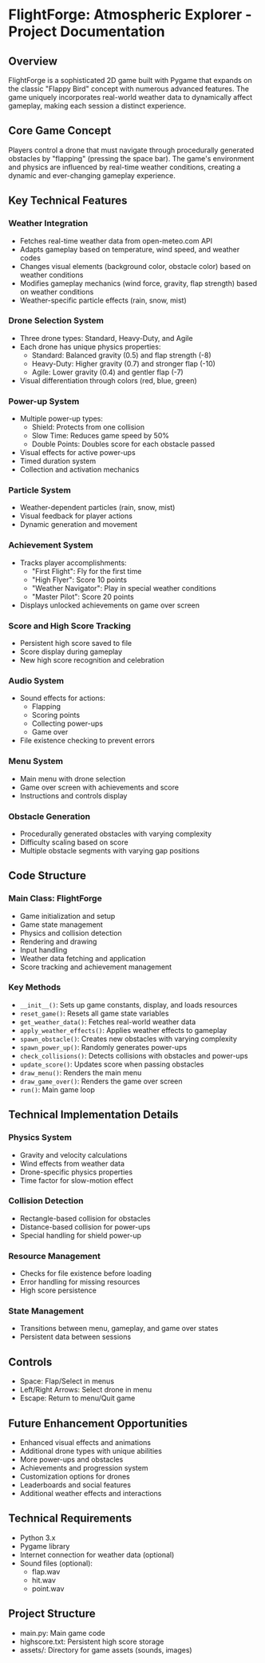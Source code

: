 # FlightForge: Atmospheric Explorer - Project Documentation

## Overview
FlightForge is a sophisticated 2D game built with Pygame that expands on the classic "Flappy Bird" concept with numerous advanced features. The game uniquely incorporates real-world weather data to dynamically affect gameplay, making each session a distinct experience.

## Core Game Concept
Players control a drone that must navigate through procedurally generated obstacles by "flapping" (pressing the space bar). The game's environment and physics are influenced by real-time weather conditions, creating a dynamic and ever-changing gameplay experience.

## Key Technical Features

### Weather Integration
- Fetches real-time weather data from open-meteo.com API
- Adapts gameplay based on temperature, wind speed, and weather codes
- Changes visual elements (background color, obstacle color) based on weather conditions
- Modifies gameplay mechanics (wind force, gravity, flap strength) based on weather conditions
- Weather-specific particle effects (rain, snow, mist)

### Drone Selection System
- Three drone types: Standard, Heavy-Duty, and Agile
- Each drone has unique physics properties:
  - Standard: Balanced gravity (0.5) and flap strength (-8)
  - Heavy-Duty: Higher gravity (0.7) and stronger flap (-10)
  - Agile: Lower gravity (0.4) and gentler flap (-7)
- Visual differentiation through colors (red, blue, green)

### Power-up System
- Multiple power-up types:
  - Shield: Protects from one collision
  - Slow Time: Reduces game speed by 50%
  - Double Points: Doubles score for each obstacle passed
- Visual effects for active power-ups
- Timed duration system
- Collection and activation mechanics

### Particle System
- Weather-dependent particles (rain, snow, mist)
- Visual feedback for player actions
- Dynamic generation and movement

### Achievement System
- Tracks player accomplishments:
  - "First Flight": Fly for the first time
  - "High Flyer": Score 10 points
  - "Weather Navigator": Play in special weather conditions
  - "Master Pilot": Score 20 points
- Displays unlocked achievements on game over screen

### Score and High Score Tracking
- Persistent high score saved to file
- Score display during gameplay
- New high score recognition and celebration

### Audio System
- Sound effects for actions:
  - Flapping
  - Scoring points
  - Collecting power-ups
  - Game over
- File existence checking to prevent errors

### Menu System
- Main menu with drone selection
- Game over screen with achievements and score
- Instructions and controls display

### Obstacle Generation
- Procedurally generated obstacles with varying complexity
- Difficulty scaling based on score
- Multiple obstacle segments with varying gap positions

## Code Structure

### Main Class: FlightForge
- Game initialization and setup
- Game state management
- Physics and collision detection
- Rendering and drawing
- Input handling
- Weather data fetching and application
- Score tracking and achievement management

### Key Methods
- `__init__()`: Sets up game constants, display, and loads resources
- `reset_game()`: Resets all game state variables
- `get_weather_data()`: Fetches real-world weather data
- `apply_weather_effects()`: Applies weather effects to gameplay
- `spawn_obstacle()`: Creates new obstacles with varying complexity
- `spawn_power_up()`: Randomly generates power-ups
- `check_collisions()`: Detects collisions with obstacles and power-ups
- `update_score()`: Updates score when passing obstacles
- `draw_menu()`: Renders the main menu
- `draw_game_over()`: Renders the game over screen
- `run()`: Main game loop

## Technical Implementation Details

### Physics System
- Gravity and velocity calculations
- Wind effects from weather data
- Drone-specific physics properties
- Time factor for slow-motion effect

### Collision Detection
- Rectangle-based collision for obstacles
- Distance-based collision for power-ups
- Special handling for shield power-up

### Resource Management
- Checks for file existence before loading
- Error handling for missing resources
- High score persistence

### State Management
- Transitions between menu, gameplay, and game over states
- Persistent data between sessions

## Controls
- Space: Flap/Select in menus
- Left/Right Arrows: Select drone in menu
- Escape: Return to menu/Quit game

## Future Enhancement Opportunities
- Enhanced visual effects and animations
- Additional drone types with unique abilities
- More power-ups and obstacles
- Achievements and progression system
- Customization options for drones
- Leaderboards and social features
- Additional weather effects and interactions

## Technical Requirements
- Python 3.x
- Pygame library
- Internet connection for weather data (optional)
- Sound files (optional):
  - flap.wav
  - hit.wav
  - point.wav

## Project Structure
- main.py: Main game code
- highscore.txt: Persistent high score storage
- assets/: Directory for game assets (sounds, images)